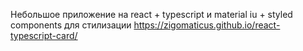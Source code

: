 Небольшое приложение на react + typescript и material iu + styled components для стилизации
https://zigomaticus.github.io/react-typescript-card/
